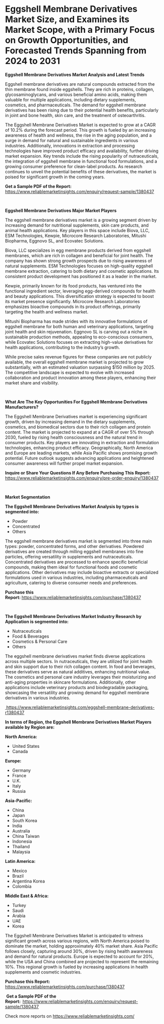 <p><h1>Eggshell Membrane Derivatives Market Size, and Examines its Market Scope, with a Primary Focus on Growth Opportunities, and Forecasted Trends Spanning from 2024 to 2031</h1></p><p><strong>Eggshell Membrane Derivatives Market Analysis and Latest Trends</strong></p>
<p><p>Eggshell membrane derivatives are natural compounds extracted from the thin membrane found inside eggshells. They are rich in proteins, collagen, glycosaminoglycans, and various beneficial amino acids, making them valuable for multiple applications, including dietary supplements, cosmetics, and pharmaceuticals. The demand for eggshell membrane derivatives has been rising due to their potential health benefits, particularly in joint and bone health, skin care, and the treatment of osteoarthritis.</p><p>The Eggshell Membrane Derivatives Market is expected to grow at a CAGR of 10.2% during the forecast period. This growth is fueled by an increasing awareness of health and wellness, the rise in the aging population, and a surge in demand for natural and sustainable ingredients in various industries. Additionally, innovations in extraction and processing technologies have improved product efficacy and availability, further driving market expansion. Key trends include the rising popularity of nutraceuticals, the integration of eggshell membrane in functional food formulations, and a growing consumer preference for clean-label products. As research continues to unveil the potential benefits of these derivatives, the market is poised for significant growth in the coming years.</p></p>
<p><strong>Get a Sample PDF of the Report:&nbsp;</strong> <a href="https://www.reliablemarketinsights.com/enquiry/request-sample/1380437?utm_campaign=1197&utm_medium=2&utm_source=Github&utm_content=ia&utm_term=07112024&utm_id=eggshell-membrane-derivatives">https://www.reliablemarketinsights.com/enquiry/request-sample/1380437</a></p>
<p>&nbsp;</p>
<p><strong>Eggshell Membrane Derivatives Major Market Players</strong></p>
<p><p>The eggshell membrane derivatives market is a growing segment driven by increasing demand for nutritional supplements, skin care products, and animal health applications. Key players in this space include Biova, LLC, ESM Technologies, Kewpie, Microcore Research Laboratories, Mitushi Biopharma, Eggnovo SL, and Ecovatec Solutions.</p><p>Biova, LLC specializes in egg membrane products derived from eggshell membranes, which are rich in collagen and beneficial for joint health. The company has shown strong growth prospects due to rising awareness of natural supplements. ESM Technologies focuses on high-quality eggshell membrane extraction, catering to both dietary and cosmetic applications. Its consistent product development has positioned it as a leader in the market.</p><p>Kewpie, primarily known for its food products, has ventured into the functional ingredient sector, leveraging egg-derived compounds for health and beauty applications. This diversification strategy is expected to boost its market presence significantly. Microcore Research Laboratories emphasizes bioactive compounds in its product offerings, primarily targeting the health and wellness market.</p><p>Mitushi Biopharma has made strides with its innovative formulations of eggshell membrane for both human and veterinary applications, targeting joint health and skin rejuvenation. Eggnovo SL is carving out a niche in sustainable production methods, appealing to eco-conscious consumers, while Ecovatec Solutions focuses on extracting high-value derivatives for health applications, contributing to the industry’s growth.</p><p>While precise sales revenue figures for these companies are not publicly available, the overall eggshell membrane market is projected to grow substantially, with an estimated valuation surpassing $150 million by 2025. The competitive landscape is expected to evolve with increased collaboration and product innovation among these players, enhancing their market share and visibility.</p></p>
<p>&nbsp;</p>
<p><strong>What Are The Key Opportunities For Eggshell Membrane Derivatives Manufacturers?</strong></p>
<p><p>The Eggshell Membrane Derivatives market is experiencing significant growth, driven by increasing demand in the dietary supplements, cosmetics, and biomedical sectors due to their rich collagen and protein content. The market is projected to expand at a CAGR of over 5% through 2030, fueled by rising health consciousness and the natural trend in consumer products. Key players are innovating in extraction and formulation technologies, enhancing product efficacy. Geographically, North America and Europe are leading markets, while Asia Pacific shows promising growth potential. Future outlook suggests advancing applications and heightened consumer awareness will further propel market expansion.</p></p>
<p><strong>Inquire or Share Your Questions If Any Before Purchasing This Report:</strong> <a href="https://www.reliablemarketinsights.com/enquiry/pre-order-enquiry/1380437?utm_campaign=1197&utm_medium=2&utm_source=Github&utm_content=ia&utm_term=07112024&utm_id=eggshell-membrane-derivatives">https://www.reliablemarketinsights.com/enquiry/pre-order-enquiry/1380437</a></p>
<p>&nbsp;</p>
<p><strong>Market Segmentation</strong></p>
<p><strong>The Eggshell Membrane Derivatives Market Analysis by types is segmented into:</strong></p>
<p><ul><li>Powder</li><li>Concentrated</li><li>Others</li></ul></p>
<p><p>The eggshell membrane derivatives market is segmented into three main types: powder, concentrated forms, and other derivatives. Powdered derivatives are created through milling eggshell membranes into fine particles, offering versatility in supplements and nutraceuticals. Concentrated derivatives are processed to enhance specific beneficial compounds, making them ideal for functional foods and cosmetic applications. Other derivatives may include bioactive extracts or specialized formulations used in various industries, including pharmaceuticals and agriculture, catering to diverse consumer needs and preferences.</p></p>
<p><strong>Purchase this Report:&nbsp;</strong><a href="https://www.reliablemarketinsights.com/purchase/1380437?utm_campaign=1197&utm_medium=2&utm_source=Github&utm_content=ia&utm_term=07112024&utm_id=eggshell-membrane-derivatives">https://www.reliablemarketinsights.com/purchase/1380437</a></p>
<p>&nbsp;</p>
<p><strong>The Eggshell Membrane Derivatives Market Industry Research by Application is segmented into:</strong></p>
<p><ul><li>Nutraceuticals</li><li>Food & Beverages</li><li>Cosmetics & Personal Care</li><li>Others</li></ul></p>
<p><p>The eggshell membrane derivatives market finds diverse applications across multiple sectors. In nutraceuticals, they are utilized for joint health and skin support due to their rich collagen content. In food and beverages, these derivatives serve as natural additives, enhancing nutritional value. The cosmetics and personal care industry leverages their moisturizing and anti-aging properties in skincare formulations. Additionally, other applications include veterinary products and biodegradable packaging, showcasing the versatility and growing demand for eggshell membrane derivatives in various industries.</p></p>
<p><a href="https://www.reliablemarketinsights.com/eggshell-membrane-derivatives-r1380437?utm_campaign=1197&utm_medium=2&utm_source=Github&utm_content=ia&utm_term=07112024&utm_id=eggshell-membrane-derivatives">&nbsp;https://www.reliablemarketinsights.com/eggshell-membrane-derivatives-r1380437</a></p>
<p><strong>In terms of Region, the Eggshell Membrane Derivatives Market Players available by Region are:</strong></p>
<p>
    <p> <strong> North America: </strong>
        <ul>
            <li>United States</li>
            <li>Canada</li>
        </ul>
        </p> 
    <p> <strong> Europe: </strong>
        <ul>
            <li>Germany</li>
            <li>France</li>
            <li>U.K.</li>
            <li>Italy</li>
            <li>Russia</li>
        </ul>
        </p> 
    <p> <strong> Asia-Pacific: </strong>
        <ul>
            <li>China</li>
            <li>Japan</li>
            <li>South Korea</li>
            <li>India</li>
            <li>Australia</li>
            <li>China Taiwan</li>
            <li>Indonesia</li>
            <li>Thailand</li>
            <li>Malaysia</li>
        </ul>
        </p> 
    <p> <strong> Latin America: </strong>
        <ul>
            <li>Mexico</li>
            <li>Brazil</li>
            <li>Argentina Korea</li>
            <li>Colombia</li>
        </ul>
        </p> 
    <p> <strong> Middle East & Africa: </strong>
        <ul>
            <li>Turkey</li>
            <li>Saudi</li>
            <li>Arabia</li>
            <li>UAE</li>
            <li>Korea</li>
        </ul>
    </p>
    </p>
<p><p>The Eggshell Membrane Derivatives Market is anticipated to witness significant growth across various regions, with North America poised to dominate the market, holding approximately 40% market share. Asia Pacific follows closely, capturing around 30%, driven by rising health awareness and demand for natural products. Europe is expected to account for 20%, while the USA and China combined are projected to represent the remaining 10%. This regional growth is fueled by increasing applications in health supplements and cosmetic industries.</p></p>
<p><strong>Purchase this Report: </strong><a href="https://www.reliablemarketinsights.com/purchase/1380437?utm_campaign=1197&utm_medium=2&utm_source=Github&utm_content=ia&utm_term=07112024&utm_id=eggshell-membrane-derivatives">https://www.reliablemarketinsights.com/purchase/1380437</a></p>
<p>&nbsp;<strong>Get a Sample PDF of the Report:&nbsp;&nbsp;</strong><a href="https://www.reliablemarketinsights.com/enquiry/request-sample/1380437?utm_campaign=1197&utm_medium=2&utm_source=Github&utm_content=ia&utm_term=07112024&utm_id=eggshell-membrane-derivatives">https://www.reliablemarketinsights.com/enquiry/request-sample/1380437</a></p>
<p><strong></strong></p>
<p>Check more reports on <a href="https://www.reliablemarketinsights.com/?utm_campaign=1197&utm_medium=2&utm_source=Github&utm_content=ia&utm_term=07112024&utm_id=eggshell-membrane-derivatives">https://www.reliablemarketinsights.com/</a></p>